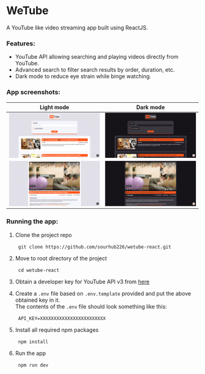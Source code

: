 # WeTube 
<!--- replace the above text with logo --->

A YouTube like video streaming app built using ReactJS.

### Features:
- YouTube API allowing searching and playing videos directly from YouTube.
- Advanced search to filter search results by order, duration, etc.
- Dark mode to reduce eye strain while binge watching.

### App screenshots:

Light mode                                 |  Dark mode
:-----------------------------------------:|:------------------------------------------:
![](screenshots/homepage-light-min.png)    |  ![](screenshots/homepage-dark-min.png)
![](screenshots/watch-area-light-min.png)  |  ![](screenshots/watch-area-dark-min.png)

### Running the app: 
1. Clone the project repo

        git clone https://github.com/sourhub226/wetube-react.git
 
2. Move to root directory of the project 

        cd wetube-react
     
3. Obtain a developer key for YouTube API v3 from [here](https://developers.google.com/youtube/registering_an_application)
4. Create a `.env` file based on `.env.template` provided and put the above obtained key in it. <br>The contents of the `.env` file should look something like this:

        API_KEY=XXXXXXXXXXXXXXXXXXXXXXXX
        
5. Install all required npm packages

        npm install
    
6. Run the app

        npm run dev
